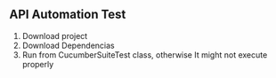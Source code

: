 ## API Automation Test

1. Download project
2. Download Dependencias
3. Run from CucumberSuiteTest class, otherwise It might not execute properly
